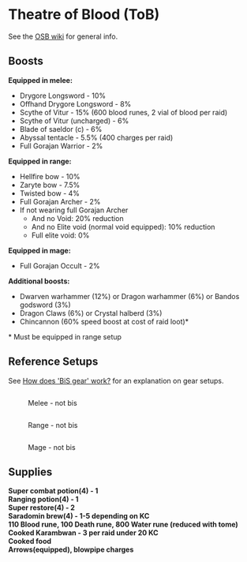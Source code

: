 # Theatre of Blood (ToB)

See the [OSB wiki](https://wiki.oldschool.gg/raids/theatre-of-blood) for general info.

## Boosts

**Equipped in melee:**

* Drygore Longsword - 10%
* Offhand Drygore Longsword - 8%
* Scythe of Vitur - 15% (600 blood runes, 2 vial of blood per raid)
* Scythe of Vitur (uncharged) - 6%
* Blade of saeldor (c) - 6%
* Abyssal tentacle - 5.5% (400 charges per raid)
* Full Gorajan Warrior - 2%

**Equipped in range:**

* Hellfire bow - 10%
* Zaryte bow - 7.5%
* Twisted bow - 4%
* Full Gorajan Archer - 2%
* If not wearing full Gorajan Archer
  * And no Void: 20% reduction
  * And no Elite void (normal void equipped): 10% reduction
  * Full elite void: 0%

**Equipped in mage:**

* Full Gorajan Occult - 2%

**Additional boosts:**

* Dwarven warhammer (12%) or Dragon warhammer (6%) or Bandos godsword (3%)
* Dragon Claws (6%) or Crystal  halberd (3%)
* Chincannon (60% speed boost at cost of raid loot)\*

\* Must be equipped in range setup&#x20;

## Reference Setups

See [How does 'BiS gear' work?](./#how-does-bis-gear-work) for an explanation on gear setups.

<figure><img src="https://cdn.discordapp.com/attachments/935819857830756365/1147593147409518592/image.jpg" alt=""><figcaption><p>Melee - not bis</p></figcaption></figure>

<figure><img src="https://cdn.discordapp.com/attachments/935819857830756365/1147593116988223638/image.jpg" alt=""><figcaption><p>Range - not bis</p></figcaption></figure>

<figure><img src="https://cdn.discordapp.com/attachments/935819857830756365/1147593081802211439/image.jpg" alt=""><figcaption><p>Mage - not bis</p></figcaption></figure>

## Supplies

**Super combat potion(4) - 1**\
**Ranging potion(4) - 1**\
**Super restore(4) - 2**\
**Saradomin brew(4) - 1-5 depending on KC**\
**110 Blood rune, 100 Death rune, 800 Water rune (reduced with tome)**\
**Cooked Karambwan - 3 per raid under 20 KC**\
**Cooked food**\
**Arrows(equipped), blowpipe charges**



